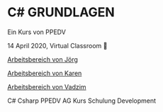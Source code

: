 # C# GRUNDLAGEN

Ein Kurs von PPEDV

14 April 2020, Virtual Classroom :rocket:

[Arbeitsbereich von Jörg](joerg/ABLAUF.md)

[Arbeitsbereich von Karen](karen/ABLAUF.md)

[Arbeitsbereich von Vadzim](vadzim/ABLAUF.md)

C# Csharp PPEDV AG Kurs Schulung Development
